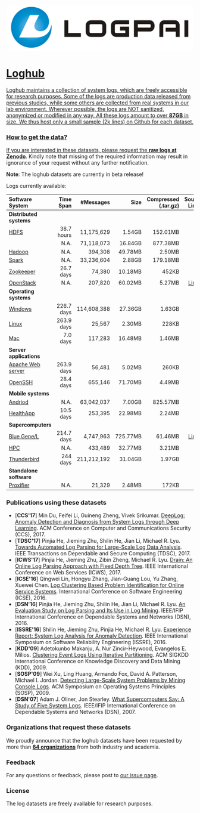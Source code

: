 <p align="center"> <a href="https://github.com/logpai"> <img src="https://github.com/logpai/logpai.github.io/blob/master/img/logpai_logo.jpg" width="500" height="125"/>
</p>

# Loghub
Loghub maintains a collection of system logs, which are freely accessible for research purposes. Some of the logs are production data released from previous studies, while some others are collected from real systems in our lab environment. Wherever possible, the logs are NOT sanitized, anonymized or modified in any way. All these logs amount to over **87GB** in size. We thus host only a small sample (2k lines) on Github for each dataset. 

### How to get the data? 
If you are interested in these datasets, please request the **[raw logs at Zenodo](https://doi.org/10.5281/zenodo.1144100)**. Kindly note that missing of the required information may result in ignorance of your request without any further notification.

**Note**: The loghub datasets are currently in beta release!

Logs currently available:

| Software System               | Time Span  |  #Messages  |   Size   | Compressed (.tar.gz) |               Source Link                |
| :---------------------------- | --------: | ---------: | ------: | ------------------: | :--------------------------------------: |
| **Distributed systems**       |            |             |          |                      |                                          |
| [HDFS](./HDFS)                | 38.7 hours | 11,175,629  |  1.54GB  |       152.01MB       |                                          |
|                               |    N.A.    | 71,118,073  | 16.84GB  |       877.38MB       |                                          |
| [Hadoop](./Hadoop)            |    N.A.    |   394,308   | 49.78MB  |        2.50MB        |                                          |
| [Spark](./Spark)              |    N.A.    | 33,236,604  |  2.88GB  |       179.18MB       |                                          |
| [Zookeeper](./Zookeeper)      | 26.7 days  |   74,380    | 10.18MB  |        452KB         |                                          |
| [OpenStack](./OpenStack)      |    N.A.    |   207,820   | 60.02MB  |        5.27MB        | [Link](http://www.cs.utah.edu/~mind/papers/deeplog_misc.html) |
| **Operating systems**         |            |             |          |                      |                                          |
| [Windows](./Windows)          | 226.7 days | 114,608,388 | 27.36GB  |        1.63GB        |                                          |
| [Linux](./Linux)              | 263.9 days |   25,567    |  2.30MB  |        228KB         |                                          |
| [Mac](./Mac)                  |  7.0 days  |   117,283   | 16.48MB  |        1.46MB        |                                          |
| **Server applications**       |            |             |          |                      |                                          |
| [Apache Web server](./Apache) | 263.9 days |   56,481    |  5.02MB  |        260KB         |                                          |
| [OpenSSH](./OpenSSH)          | 28.4 days  |   655,146   | 71.70MB  |        4.49MB        |                                          |
| **Mobile systems**            |            |             |          |                      |                                          |
| [Andriod](./Andriod)          |    N.A.    | 63,042,037  |  7.00GB  |       825.57MB       |                                          |
| [HealthApp](./HealthApp)      | 10.5 days  |   253,395   | 22.98MB  |        2.24MB        |                                          |
| **Supercomputers**            |            |             |          |                      |                                          |
| [Blue Gene/L](./BGL)          | 214.7 days |  4,747,963  | 725.77MB |       61.46MB        | [Link](https://www.usenix.org/cfdr-data) |
| [HPC](./HPC)                  |    N.A.    |   433,489   | 32.77MB  |        3.21MB        |                                          |
| [Thunderbird](./Thunderbird)  |  244 days  | 211,212,192 | 31.04GB  |        1.97GB        |                                          |
| **Standalone software**       |            |             |          |                      |                                          |
| [Proxifier](./Proxifier)      |    N.A.    |   21,329    |  2.48MB  |        172KB         |                                          |

 
### Publications using these datasets
+ [**CCS'17**] Min Du, Feifei Li, Guineng Zheng, Vivek Srikumar. [DeepLog: Anomaly Detection and Diagnosis from System Logs through Deep Learning](https://acmccs.github.io/papers/p1285-duA.pdf). ACM Conference on Computer and Communications Security (CCS), 2017.
+ [**TDSC'17**] Pinjia He, Jieming Zhu, Shilin He, Jian Li, Michael R. Lyu. [Towards Automated Log Parsing for Large-Scale Log Data Analysis](http://jiemingzhu.github.io/pub/pjhe_tdsc2017.pdf). IEEE Transactions on Dependable and Secure Computing (TDSC), 2017.
+ [**ICWS'17**] Pinjia He, Jieming Zhu, Zibin Zheng, Michael R. Lyu. [Drain: An Online Log Parsing Approach with Fixed Depth Tree](http://jiemingzhu.github.io/pub/pjhe_icws2017.pdf). IEEE International Conference on Web Services (ICWS), 2017.
+ [**ICSE'16**] Qingwei Lin, Hongyu Zhang, Jian-Guang Lou, Yu Zhang, Xuewei Chen. [Log Clustering Based Problem Identification for Online Service Systems](http://ieeexplore.ieee.org/document/7883294/). International Conference on Software Engineering (ICSE), 2016.
+ [**DSN'16**] Pinjia He, Jieming Zhu, Shilin He, Jian Li, Michael R. Lyu. [An Evaluation Study on Log Parsing and Its Use in Log Mining](http://jiemingzhu.github.io/pub/pjhe_dsn2016.pdf). IEEE/IFIP International Conference on Dependable Systems and Networks (DSN), 2016.
+ [**ISSRE'16**] Shilin He, Jieming Zhu, Pinjia He, Michael R. Lyu. [Experience Report: System Log Analysis for Anomaly Detection](http://jiemingzhu.github.io/pub/slhe_issre2016.pdf). IEEE International Symposium on Software Reliability Engineering (ISSRE), 2016.
+ [**KDD'09**] Adetokunbo Makanju, A. Nur Zincir-Heywood, Evangelos E. Milios. [Clustering Event Logs Using Iterative Partitioning](http://citeseerx.ist.psu.edu/viewdoc/download?doi=10.1.1.503.7668&rep=rep1&type=pdf). ACM SIGKDD International Conference on Knowledge Discovery and Data Mining (KDD), 2009.
+ [**SOSP'09**] Wei Xu, Ling Huang, Armando Fox, David A. Patterson, Michael I. Jordan. [Detecting Large-Scale System Problems by Mining Console Logs](https://www.sigops.org/sosp/sosp09/papers/xu-sosp09.pdf). ACM Symposium on Operating Systems Principles (SOSP), 2009. 
+ [**DSN'07**] Adam J. Oliner, Jon Stearley. [What Supercomputers Say: A Study of Five System Logs](http://ieeexplore.ieee.org/document/4273008/). IEEE/IFIP International Conference on Dependable Systems and Networks (DSN), 2007.


### Organizations that request these datasets
We proudly announce that the loghub datasets have been requested by more than [**64 organizations**](https://github.com/logpai/loghub/wiki/Loghub) from both industry and academia.


### Feedback
For any questions or feedback, please post to [our issue page](https://github.com/logpai/loghub/issues).

### License
The log datasets are freely available for research purposes. 



